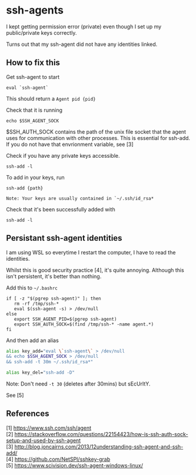 # ssh-agents 

I kept getting permission error (private) even though I set up my public/private keys correctly. 

Turns out that my ssh-agent did not have any identities linked. 

## How to fix this 

Get ssh-agent to start 
``` 
eval `ssh-agent`
```
This should return a `Agent pid {pid} `

Check that it is running 
```
echo $SSH_AGENT_SOCK
```
$SSH_AUTH_SOCK contains the path of the unix file socket that the agent uses for communication with other processes. This is essential for ssh-add. If you do not have that envrionment variable, see [3]

Check if you have any private keys accessible. 
```
ssh-add -l
```
To add in your keys, run 
```
ssh-add {path} 

Note: Your keys are usually contained in `~/.ssh/id_rsa*
```
Check that it's been successfully added with 
```
ssh-add -l
```

## Persistant ssh-agent identities 

I am using WSL so everytime I restart the computer, I have to read the identities.  

Whilst this is good security practice [4], it's quite annoying. Although this isn't persistent, it's better than nothing. 

Add this to `~/.bashrc` 
```shell
if [ -z "$(pgrep ssh-agent)" ]; then
   rm -rf /tmp/ssh-*
   eval $(ssh-agent -s) > /dev/null
else
   export SSH_AGENT_PID=$(pgrep ssh-agent)
   export SSH_AUTH_SOCK=$(find /tmp/ssh-* -name agent.*)
fi
``` 

And then add an alias 
```bash
alias key_add="eval \`ssh-agent\` > /dev/null 
&& echo $SSH_AGENT_SOCK > /dev/null 
&& ssh-add -t 30m ~/.ssh/id_rsa*"

alias key_del="ssh-add -D"
```

Note: Don't need `-t 30` (deletes after 30mins) but sEcUrItY.

See [5]

## References 

[1] https://www.ssh.com/ssh/agent  
[2] https://stackoverflow.com/questions/22154423/how-is-ssh-auth-sock-setup-and-used-by-ssh-agent  
[3] http://blog.joncairns.com/2013/12understanding-ssh-agent-and-ssh-add/  
[4] https://github.com/NetSPI/sshkey-grab  
[5] https://www.scivision.dev/ssh-agent-windows-linux/
